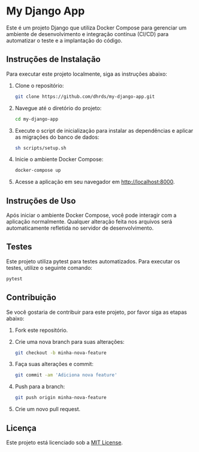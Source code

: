 
# My Django App

Este é um projeto Django que utiliza Docker Compose para gerenciar um ambiente
de desenvolvimento e integração contínua (CI/CD) para automatizar o teste e
a implantação do código.

## Instruções de Instalação

Para executar este projeto localmente, siga as instruções abaixo:

1. Clone o repositório:

   ```bash
   git clone https://github.com/dhrds/my-django-app.git
   ```

2. Navegue até o diretório do projeto:

   ```bash
   cd my-django-app
   ```

3. Execute o script de inicialização para instalar as dependências
e aplicar as migrações do banco de dados:

   ```bash
   sh scripts/setup.sh
   ```

4. Inicie o ambiente Docker Compose:

   ```bash
   docker-compose up
   ```

5. Acesse a aplicação em seu navegador em
[http://localhost:8000](http://localhost:8000).

## Instruções de Uso

Após iniciar o ambiente Docker Compose, você pode interagir com a aplicação
normalmente. Qualquer alteração feita nos arquivos será automaticamente
refletida no servidor de desenvolvimento.

## Testes

Este projeto utiliza pytest para testes automatizados.
Para executar os testes, utilize o seguinte comando:

```bash
pytest
```

## Contribuição

Se você gostaria de contribuir para este projeto,
por favor siga as etapas abaixo:

1. Fork este repositório.
2. Crie uma nova branch para suas alterações:

   ```bash
   git checkout -b minha-nova-feature
   ```

3. Faça suas alterações e commit:

   ```bash
   git commit -am 'Adiciona nova feature'
   ```

4. Push para a branch:

   ```bash
   git push origin minha-nova-feature
   ```

5. Crie um novo pull request.

## Licença

Este projeto está licenciado sob a [MIT License](LICENSE).
        